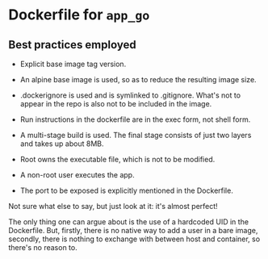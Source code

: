# Dockerfile for `app_go`

## Best practices employed

-   Explicit base image tag version.

-   An alpine base image is used, so as to reduce the resulting image
    size.

-   .dockerignore is used and is symlinked to .gitignore. What's not to
    appear in the repo is also not to be included in the image.

-   Run instructions in the dockerfile are in the exec form, not shell
    form.

-   A multi-stage build is used. The final stage consists of just two
    layers and takes up about 8MB.

-   Root owns the executable file, which is not to be modified.

-   A non-root user executes the app.

-   The port to be exposed is explicitly mentioned in the Dockerfile.

Not sure what else to say, but just look at it: it's almost perfect!

The only thing one can argue about is the use of a hardcoded UID in the
Dockerfile. But, firstly, there is no native way to add a user in a bare
image, secondly, there is nothing to exchange with between host and container,
so there's no reason to.

